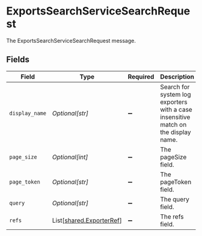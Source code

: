 # ExportsSearchServiceSearchRequest

The ExportsSearchServiceSearchRequest message.


## Fields

| Field                                                                              | Type                                                                               | Required                                                                           | Description                                                                        |
| ---------------------------------------------------------------------------------- | ---------------------------------------------------------------------------------- | ---------------------------------------------------------------------------------- | ---------------------------------------------------------------------------------- |
| `display_name`                                                                     | *Optional[str]*                                                                    | :heavy_minus_sign:                                                                 | Search for system log exporters with a case insensitive match on the display name. |
| `page_size`                                                                        | *Optional[int]*                                                                    | :heavy_minus_sign:                                                                 | The pageSize field.                                                                |
| `page_token`                                                                       | *Optional[str]*                                                                    | :heavy_minus_sign:                                                                 | The pageToken field.                                                               |
| `query`                                                                            | *Optional[str]*                                                                    | :heavy_minus_sign:                                                                 | The query field.                                                                   |
| `refs`                                                                             | List[[shared.ExporterRef](../../models/shared/exporterref.md)]                     | :heavy_minus_sign:                                                                 | The refs field.                                                                    |